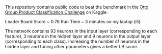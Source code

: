This repository contains public code to beat the benchmark in the [Otto Group Product Classification Challenge](https://www.kaggle.com/c/otto-group-product-classification-challenge) on Kaggle.

Leader Board Score ~ 0.76
Run Time ~ 3 minutes on my laptop (i5)

The network contains 93 neurons in the input layer (corresponding to each feature), 3 neurons in the hidden layer and 9 neurons in the output layer (corresponding to each class). Increasing the number of neurons in the hidden layer and tuning other parameters gives a better LB score. 
